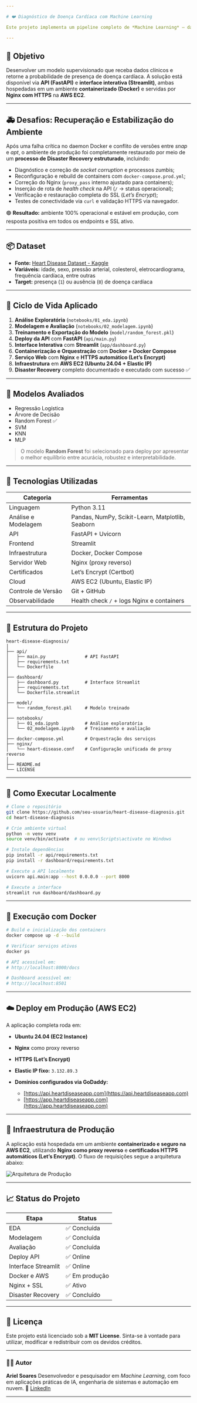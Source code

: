 ```yaml
---

# ❤️ Diagnóstico de Doença Cardíaca com Machine Learning

Este projeto implementa um pipeline completo de *Machine Learning* — da análise exploratória ao deploy em produção — para construir uma solução preditiva capaz de identificar a presença de doença cardíaca com base em variáveis clínicas.

---
```


## 🎯 Objetivo

Desenvolver um modelo supervisionado que receba dados clínicos e retorne a probabilidade de presença de doença cardíaca.
A solução está disponível via **API (FastAPI)** e **interface interativa (Streamlit)**, ambas hospedadas em um ambiente **containerizado (Docker)** e servidas por **Nginx com HTTPS** na **AWS EC2**.

---

## 🚑 Desafios: Recuperação e Estabilização do Ambiente

Após uma falha crítica no daemon Docker e conflito de versões entre *snap* e *apt*, o ambiente de produção foi completamente restaurado por meio de um **processo de Disaster Recovery estruturado**, incluindo:

* Diagnóstico e correção de *socket corruption* e processos zumbis;
* Reconfiguração e rebuild de containers com `docker-compose.prod.yml`;
* Correção do Nginx (`proxy_pass` interno ajustado para containers);
* Inserção de rota de *health check* na API (`/` → status operacional);
* Verificação e restauração completa do SSL (*Let’s Encrypt*);
* Testes de conectividade via `curl` e validação HTTPS via navegador.

🟢 **Resultado:** ambiente 100% operacional e estável em produção, com resposta positiva em todos os endpoints e SSL ativo.

---

## 📦 Dataset

* **Fonte:** [Heart Disease Dataset - Kaggle](https://www.kaggle.com/datasets/johnsmith88/heart-disease-dataset)
* **Variáveis:** idade, sexo, pressão arterial, colesterol, eletrocardiograma, frequência cardíaca, entre outras
* **Target:** presença (`1`) ou ausência (`0`) de doença cardíaca

---

## 🧪 Ciclo de Vida Aplicado

1. **Análise Exploratória** (`notebooks/01_eda.ipynb`)
2. **Modelagem e Avaliação** (`notebooks/02_modelagem.ipynb`)
3. **Treinamento e Exportação do Modelo** (`model/random_forest.pkl`)
4. **Deploy da API** com **FastAPI** (`api/main.py`)
5. **Interface Interativa** com **Streamlit** (`app/dashboard.py`)
6. **Containerização e Orquestração** com **Docker + Docker Compose**
7. **Serviço Web** com **Nginx** e **HTTPS automático (Let’s Encrypt)**
8. **Infraestrutura** em **AWS EC2 (Ubuntu 24.04 + Elastic IP)**
9. **Disaster Recovery** completo documentado e executado com sucesso ✅

---

## 🧠 Modelos Avaliados

* Regressão Logística
* Árvore de Decisão
* Random Forest ✅
* SVM
* KNN
* MLP

> O modelo **Random Forest** foi selecionado para deploy por apresentar o melhor equilíbrio entre acurácia, robustez e interpretabilidade.

---

## 🚀 Tecnologias Utilizadas

| Categoria           | Ferramentas                                      |
| ------------------- | ------------------------------------------------ |
| Linguagem           | Python 3.11                                      |
| Análise e Modelagem | Pandas, NumPy, Scikit-Learn, Matplotlib, Seaborn |
| API                 | FastAPI + Uvicorn                                |
| Frontend            | Streamlit                                        |
| Infraestrutura      | Docker, Docker Compose                           |
| Servidor Web        | Nginx (proxy reverso)                            |
| Certificados        | Let’s Encrypt (Certbot)                          |
| Cloud               | AWS EC2 (Ubuntu, Elastic IP)                     |
| Controle de Versão  | Git + GitHub                                     |
| Observabilidade     | Health check `/` + logs Nginx e containers       |

---

## 📁 Estrutura do Projeto

```
heart-disease-diagnosis/
│
├── api/
│   ├── main.py               # API FastAPI
│   ├── requirements.txt
│   └── Dockerfile
│
├── dashboard/
│   ├── dashboard.py          # Interface Streamlit
│   ├── requirements.txt
│   └── Dockerfile.streamlit
│
├── model/
│   └── random_forest.pkl     # Modelo treinado
│
├── notebooks/
│   ├── 01_eda.ipynb          # Análise exploratória
│   └── 02_modelagem.ipynb    # Treinamento e avaliação
│
├── docker-compose.yml        # Orquestração dos serviços
├── nginx/
│   └── heart-disease.conf    # Configuração unificada de proxy reverso
│
├── README.md
└── LICENSE
```

---

## 🧪 Como Executar Localmente

```bash
# Clone o repositório
git clone https://github.com/seu-usuario/heart-disease-diagnosis.git
cd heart-disease-diagnosis

# Crie ambiente virtual
python -m venv venv
source venv/bin/activate  # ou venv\Scripts\activate no Windows

# Instale dependências
pip install -r api/requirements.txt
pip install -r dashboard/requirements.txt

# Execute a API localmente
uvicorn api.main:app --host 0.0.0.0 --port 8000

# Execute a interface
streamlit run dashboard/dashboard.py
```

---

## 🐳 Execução com Docker

```bash
# Build e inicialização dos containers
docker compose up -d --build

# Verificar serviços ativos
docker ps

# API acessível em:
# http://localhost:8000/docs

# Dashboard acessível em:
# http://localhost:8501
```

---

## ☁️ Deploy em Produção (AWS EC2)

A aplicação completa roda em:

* **Ubuntu 24.04 (EC2 Instance)**
* **Nginx** como proxy reverso
* **HTTPS (Let’s Encrypt)**
* **Elastic IP fixo:** `3.132.89.3`
* **Domínios configurados via GoDaddy:**

  * [https://api.heartdiseaseapp.com](https://api.heartdiseaseapp.com)
  * [https://app.heartdiseaseapp.com](https://app.heartdiseaseapp.com)

---

## 🧱 Infraestrutura de Produção

A aplicação está hospedada em um ambiente **containerizado e seguro na AWS EC2**, utilizando **Nginx como proxy reverso** e **certificados HTTPS automáticos (Let’s Encrypt)**.
O fluxo de requisições segue a arquitetura abaixo:

![Arquitetura de Produção](./assets/ifra-prod.png)

---

## 📈 Status do Projeto

| Etapa               | Status        |
| ------------------- | ------------- |
| EDA                 | ✅ Concluída   |
| Modelagem           | ✅ Concluída   |
| Avaliação           | ✅ Concluída   |
| Deploy API          | ✅ Online      |
| Interface Streamlit | ✅ Online      |
| Docker e AWS        | ✅ Em produção |
| Nginx + SSL         | ✅ Ativo       |
| Disaster Recovery   | ✅ Concluído   |

---

## 📄 Licença

Este projeto está licenciado sob a **MIT License**.
Sinta-se à vontade para utilizar, modificar e redistribuir com os devidos créditos.

---

### 👨‍💻 Autor

**Ariel Soares**
Desenvolvedor e pesquisador em *Machine Learning*, com foco em aplicações práticas de IA, engenharia de sistemas e automação em nuvem.
📧 [LinkedIn](https://linkedin.com/in/ari-soares)

---
